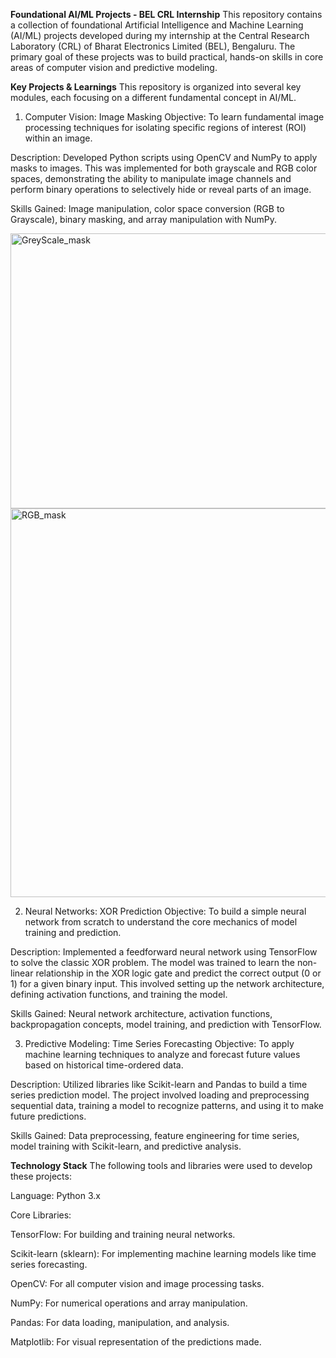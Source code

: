 **Foundational AI/ML Projects - BEL CRL Internship**
This repository contains a collection of foundational Artificial Intelligence and Machine Learning (AI/ML) projects developed during my internship at the Central Research Laboratory (CRL) of Bharat Electronics Limited (BEL), Bengaluru. The primary goal of these projects was to build practical, hands-on skills in core areas of computer vision and predictive modeling.

**Key Projects & Learnings**
This repository is organized into several key modules, each focusing on a different fundamental concept in AI/ML.

1. Computer Vision: Image Masking
Objective: To learn fundamental image processing techniques for isolating specific regions of interest (ROI) within an image.

Description: Developed Python scripts using OpenCV and NumPy to apply masks to images. This was implemented for both grayscale and RGB color spaces, demonstrating the ability to manipulate image channels and perform binary operations to selectively hide or reveal parts of an image.

Skills Gained: Image manipulation, color space conversion (RGB to Grayscale), binary masking, and array manipulation with NumPy.

<img width="525" height="440" alt="GreyScale_mask" src="https://github.com/user-attachments/assets/162bedb2-ce54-4363-b1d2-f27443d466ed" />
<img width="1152" height="622" alt="RGB_mask" src="https://github.com/user-attachments/assets/2f876c79-26da-48a2-88ba-ef6d46acd031" />

2. Neural Networks: XOR Prediction
Objective: To build a simple neural network from scratch to understand the core mechanics of model training and prediction.

Description: Implemented a feedforward neural network using TensorFlow to solve the classic XOR problem. The model was trained to learn the non-linear relationship in the XOR logic gate and predict the correct output (0 or 1) for a given binary input. This involved setting up the network architecture, defining activation functions, and training the model.

Skills Gained: Neural network architecture, activation functions, backpropagation concepts, model training, and prediction with TensorFlow.

3. Predictive Modeling: Time Series Forecasting
Objective: To apply machine learning techniques to analyze and forecast future values based on historical time-ordered data.

Description: Utilized libraries like Scikit-learn and Pandas to build a time series prediction model. The project involved loading and preprocessing sequential data, training a model to recognize patterns, and using it to make future predictions.

Skills Gained: Data preprocessing, feature engineering for time series, model training with Scikit-learn, and predictive analysis.

**Technology Stack**
The following tools and libraries were used to develop these projects:

Language: Python 3.x

Core Libraries:

TensorFlow: For building and training neural networks.

Scikit-learn (sklearn): For implementing machine learning models like time series forecasting.

OpenCV: For all computer vision and image processing tasks.

NumPy: For numerical operations and array manipulation.

Pandas: For data loading, manipulation, and analysis.

Matplotlib: For visual representation of the predictions made.


